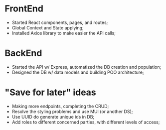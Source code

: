 # FrontEnd

- Started React components, pages, and routes;
- Global Context and State applying;
- Installed Axios library to make easier the API calls;

# BackEnd

- Started the API w/ Express, automatized the DB creation and population;
- Designed the DB w/ data models and building POO architecture;

# "Save for later" ideas

- Making more endpoints, completing the CRUD;
- Resolve the styling problems and use MUI (or another DS);
- Use UUID do generate unique ids in DB;
- Add roles to different concerned parties, with different levels of access;
